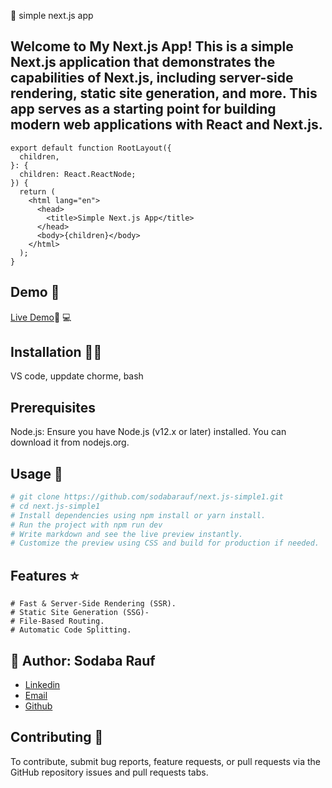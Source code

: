 📖 simple next.js app

## Welcome to My Next.js App! This is a simple Next.js application that demonstrates the capabilities of Next.js, including server-side rendering, static site generation, and more. This app serves as a starting point for building modern web applications with React and Next.js.


```
export default function RootLayout({
  children,
}: {
  children: React.ReactNode;
}) {
  return (
    <html lang="en">
      <head>
        <title>Simple Next.js App</title>
      </head>
      <body>{children}</body>
    </html>
  );
}

```

## Demo 📸

[Live Demo]()🚀
💻
## Installation 👩‍💻
VS code, uppdate chorme, bash

## Prerequisites
Node.js: Ensure you have Node.js (v12.x or later) installed. You can download it from nodejs.org.


## Usage 🎯

```bash
# git clone https://github.com/sodabarauf/next.js-simple1.git
# cd next.js-simple1
# Install dependencies using npm install or yarn install.
# Run the project with npm run dev
# Write markdown and see the live preview instantly.
# Customize the preview using CSS and build for production if needed.
```

## Features ⭐
```
# Fast & Server-Side Rendering (SSR).
# Static Site Generation (SSG)-
# File-Based Routing.
# Automatic Code Splitting.
```

## 👤 Author: Sodaba Rauf

- [Linkedin](https://www.linkedin.com/in/sodaba-r-5a0733255/)
- [Email](sodabarauf4@gmail.com)
- [Github](https://github.com/sodabarauf)

## Contributing 🤝

To contribute, submit bug reports, feature requests, or pull requests via the GitHub repository issues and pull requests tabs.
